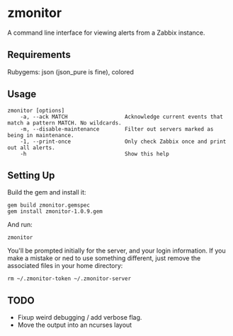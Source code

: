 # zmonitor

A command line interface for viewing alerts from a Zabbix instance.

## Requirements
Rubygems: json (json_pure is fine), colored

## Usage
    zmonitor [options]
        -a, --ack MATCH                  Acknowledge current events that match a pattern MATCH. No wildcards.
        -m, --disable-maintenance        Filter out servers marked as being in maintenance.
        -1, --print-once                 Only check Zabbix once and print out all alerts.
        -h                               Show this help

## Setting Up

Build the gem and install it:

    gem build zmonitor.gemspec
    gem install zmonitor-1.0.9.gem

And run:

    zmonitor

You'll be prompted initially for the server, and your login information. If you make a mistake or ned to use something
different, just remove the associated files in your home directory:

    rm ~/.zmonitor-token ~/.zmonitor-server

## TODO
* Fixup weird debugging / add verbose flag.
* Move the output into an ncurses layout